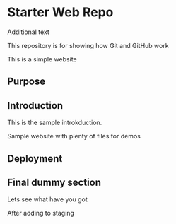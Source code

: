 # Starter Web Repo

Additional text

This repository is for showing how Git and GitHub work

This is a simple website
## Purpose

## Introduction

This is the sample introkduction.

Sample website with plenty of files for demos

## Deployment

## Final dummy section

Lets see what have you got

After adding to staging